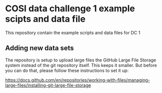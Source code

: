 # COSI data challenge 1 example scipts and data file

This repository contain the example scripts and data files for DC 1

## Adding new data sets

The repository is setup to upload large files the GitHub Large File Storage system instead of the git repository itself. This keeps it smaller.
But before you can do that, please follow these instructions to set it up:

https://docs.github.com/en/repositories/working-with-files/managing-large-files/installing-git-large-file-storage

